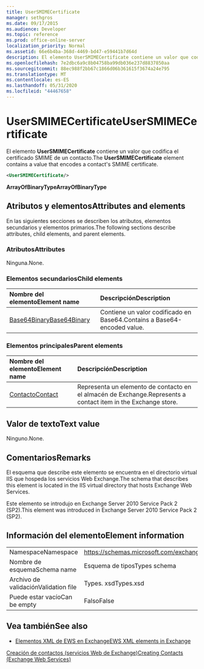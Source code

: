 ```yaml
---
title: UserSMIMECertificate
manager: sethgros
ms.date: 09/17/2015
ms.audience: Developer
ms.topic: reference
ms.prod: office-online-server
localization_priority: Normal
ms.assetid: 66e6b4ba-368d-4469-bd47-e59441b7d64d
description: El elemento UserSMIMECertificate contiene un valor que codifica el certificado SMIME de un contacto.
ms.openlocfilehash: 7e2dbc6a9c8b04758ba99db036e237d8837850aa
ms.sourcegitcommit: 88ec988f2bb67c1866d06b361615f3674a24e795
ms.translationtype: MT
ms.contentlocale: es-ES
ms.lasthandoff: 05/31/2020
ms.locfileid: "44467658"
---
```

# <a name="usersmimecertificate"></a><span data-ttu-id="dc574-103">UserSMIMECertificate</span><span class="sxs-lookup"><span data-stu-id="dc574-103">UserSMIMECertificate</span></span>

<span data-ttu-id="dc574-104">El elemento **UserSMIMECertificate** contiene un valor que codifica el certificado SMIME de un contacto.</span><span class="sxs-lookup"><span data-stu-id="dc574-104">The **UserSMIMECertificate** element contains a value that encodes a contact's SMIME certificate.</span></span> 
  
```XML
<UserSMIMECertificate/>
```

 <span data-ttu-id="dc574-105">**ArrayOfBinaryType**</span><span class="sxs-lookup"><span data-stu-id="dc574-105">**ArrayOfBinaryType**</span></span>
## <a name="attributes-and-elements"></a><span data-ttu-id="dc574-106">Atributos y elementos</span><span class="sxs-lookup"><span data-stu-id="dc574-106">Attributes and elements</span></span>

<span data-ttu-id="dc574-107">En las siguientes secciones se describen los atributos, elementos secundarios y elementos primarios.</span><span class="sxs-lookup"><span data-stu-id="dc574-107">The following sections describe attributes, child elements, and parent elements.</span></span>
  
### <a name="attributes"></a><span data-ttu-id="dc574-108">Atributos</span><span class="sxs-lookup"><span data-stu-id="dc574-108">Attributes</span></span>

<span data-ttu-id="dc574-109">Ninguna.</span><span class="sxs-lookup"><span data-stu-id="dc574-109">None.</span></span>
  
### <a name="child-elements"></a><span data-ttu-id="dc574-110">Elementos secundarios</span><span class="sxs-lookup"><span data-stu-id="dc574-110">Child elements</span></span>

|<span data-ttu-id="dc574-111">**Nombre del elemento**</span><span class="sxs-lookup"><span data-stu-id="dc574-111">**Element name**</span></span>|<span data-ttu-id="dc574-112">**Descripción**</span><span class="sxs-lookup"><span data-stu-id="dc574-112">**Description**</span></span>|
|:-----|:-----|
|[<span data-ttu-id="dc574-113">Base64Binary</span><span class="sxs-lookup"><span data-stu-id="dc574-113">Base64Binary</span></span>](base64binary.md) <br/> |<span data-ttu-id="dc574-114">Contiene un valor codificado en Base64.</span><span class="sxs-lookup"><span data-stu-id="dc574-114">Contains a Base64-encoded value.</span></span>  <br/> |
   
### <a name="parent-elements"></a><span data-ttu-id="dc574-115">Elementos principales</span><span class="sxs-lookup"><span data-stu-id="dc574-115">Parent elements</span></span>

|<span data-ttu-id="dc574-116">**Nombre del elemento**</span><span class="sxs-lookup"><span data-stu-id="dc574-116">**Element name**</span></span>|<span data-ttu-id="dc574-117">**Descripción**</span><span class="sxs-lookup"><span data-stu-id="dc574-117">**Description**</span></span>|
|:-----|:-----|
|[<span data-ttu-id="dc574-118">Contacto</span><span class="sxs-lookup"><span data-stu-id="dc574-118">Contact</span></span>](contact.md) <br/> |<span data-ttu-id="dc574-119">Representa un elemento de contacto en el almacén de Exchange.</span><span class="sxs-lookup"><span data-stu-id="dc574-119">Represents a contact item in the Exchange store.</span></span>  <br/> |
   
## <a name="text-value"></a><span data-ttu-id="dc574-120">Valor de texto</span><span class="sxs-lookup"><span data-stu-id="dc574-120">Text value</span></span>

<span data-ttu-id="dc574-121">Ninguno.</span><span class="sxs-lookup"><span data-stu-id="dc574-121">None.</span></span>
  
## <a name="remarks"></a><span data-ttu-id="dc574-122">Comentarios</span><span class="sxs-lookup"><span data-stu-id="dc574-122">Remarks</span></span>

<span data-ttu-id="dc574-123">El esquema que describe este elemento se encuentra en el directorio virtual IIS que hospeda los servicios Web Exchange.</span><span class="sxs-lookup"><span data-stu-id="dc574-123">The schema that describes this element is located in the IIS virtual directory that hosts Exchange Web Services.</span></span>
  
<span data-ttu-id="dc574-124">Este elemento se introdujo en Exchange Server 2010 Service Pack 2 (SP2).</span><span class="sxs-lookup"><span data-stu-id="dc574-124">This element was introduced in Exchange Server 2010 Service Pack 2 (SP2).</span></span>
  
## <a name="element-information"></a><span data-ttu-id="dc574-125">Información del elemento</span><span class="sxs-lookup"><span data-stu-id="dc574-125">Element information</span></span>

|||
|:-----|:-----|
|<span data-ttu-id="dc574-126">Namespace</span><span class="sxs-lookup"><span data-stu-id="dc574-126">Namespace</span></span>  <br/> |https://schemas.microsoft.com/exchange/services/2006/types  <br/> |
|<span data-ttu-id="dc574-127">Nombre de esquema</span><span class="sxs-lookup"><span data-stu-id="dc574-127">Schema name</span></span>  <br/> |<span data-ttu-id="dc574-128">Esquema de tipos</span><span class="sxs-lookup"><span data-stu-id="dc574-128">Types schema</span></span>  <br/> |
|<span data-ttu-id="dc574-129">Archivo de validación</span><span class="sxs-lookup"><span data-stu-id="dc574-129">Validation file</span></span>  <br/> |<span data-ttu-id="dc574-130">Types. xsd</span><span class="sxs-lookup"><span data-stu-id="dc574-130">Types.xsd</span></span>  <br/> |
|<span data-ttu-id="dc574-131">Puede estar vacío</span><span class="sxs-lookup"><span data-stu-id="dc574-131">Can be empty</span></span>  <br/> |<span data-ttu-id="dc574-132">Falso</span><span class="sxs-lookup"><span data-stu-id="dc574-132">False</span></span>  <br/> |
   
## <a name="see-also"></a><span data-ttu-id="dc574-133">Vea también</span><span class="sxs-lookup"><span data-stu-id="dc574-133">See also</span></span>



- [<span data-ttu-id="dc574-134">Elementos XML de EWS en Exchange</span><span class="sxs-lookup"><span data-stu-id="dc574-134">EWS XML elements in Exchange</span></span>](ews-xml-elements-in-exchange.md)


[<span data-ttu-id="dc574-135">Creación de contactos (servicios Web de Exchange)</span><span class="sxs-lookup"><span data-stu-id="dc574-135">Creating Contacts (Exchange Web Services)</span></span>](https://msdn.microsoft.com/library/4845917e-70d1-481c-bbd7-011ec6571789%28Office.15%29.aspx)

